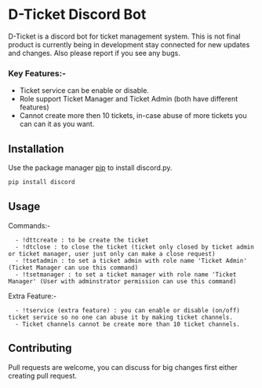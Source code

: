 # D-Ticket Discord Bot

D-Ticket is a discord bot for ticket management system. This is not final product is currently being in development stay connected for new updates and changes. Also please report if you see any bugs.
### Key Features:-
- Ticket service can be enable or disable.
- Role support Ticket Manager and Ticket Admin (both have different features)
- Cannot create more then 10 tickets, in-case abuse of more tickets you can can it as you want.

## Installation

Use the package manager [pip](https://pypi.org/project/discord.py/) to install discord.py.

```bash
pip install discord
```

## Usage

Commands:-
```
  - !dttcreate : to be create the ticket
  - !dtclose : to close the ticket (ticket only closed by ticket admin or ticket manager, user just only can make a close request)
  - !tsetadmin : to set a ticket admin with role name 'Ticket Admin' (Ticket Manager can use this command)
  - !tsetmanager : to set a ticket manager with role name 'Ticket Manager' (User with adminstrator permission can use this command)
```
Extra Feature:-
``` 
  - !tservice (extra feature) : you can enable or disable (on/off) ticket service so no one can abuse it by making ticket channels.
  - Ticket channels cannot be create more than 10 ticket channels.

```

## Contributing
Pull requests are welcome, you can discuss for big changes first either creating pull request.
